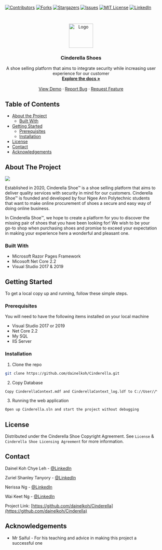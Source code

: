 

<!-- PROJECT SHIELDS -->
<!--
*** I'm using markdown "reference style" links for readability.
*** Reference links are enclosed in brackets [ ] instead of parentheses ( ).
*** See the bottom of this document for the declaration of the reference variables
*** for contributors-url, forks-url, etc. This is an optional, concise syntax you may use.
*** https://www.markdownguide.org/basic-syntax/#reference-style-links
-->
[![Contributors][contributors-shield]][contributors-url]
[![Forks][forks-shield]][forks-url]
[![Stargazers][stars-shield]][stars-url]
[![Issues][issues-shield]][issues-url]
[![MIT License][license-shield]][license-url]
[![LinkedIn][linkedin-shield]][linkedin-url]



<!-- PROJECT LOGO -->
<br />
<p align="center">
  <a href="https://github.com/github_username/repo">
    <img src="https://github.com/dainelkoh/Cinderella/blob/master/wwwroot/images/logo/Logo1.png" alt="Logo" width="80" height="80">
  </a>

  <h3 align="center">Cinderella Shoes</h3>

  <p align="center">
    A shoe selling platform that aims to integrate security while increasing user experience for our customer
    <br />
    <a href="https://github.com/dainelkoh/Cinderella"><strong>Explore the docs »</strong></a>
    <br />
    <br />
    <a href="https://github.com/dainelkoh/Cinderella">View Demo</a>
    ·
    <a href="mailto: dainelkohcl@gmail.com">Report Bug</a>
    ·
    <a href="mailto: dainelkohcl@gmail.com">Request Feature</a>
  </p>
</p>



<!-- TABLE OF CONTENTS -->
## Table of Contents

* [About the Project](#about-the-project)
  * [Built With](#built-with)
* [Getting Started](#getting-started)
  * [Prerequisites](#prerequisites)
  * [Installation](#installation)
* [License](#license)
* [Contact](#contact)
* [Acknowledgements](#acknowledgements)


<!-- ABOUT THE PROJECT -->
## About The Project


<img src="https://github.com/dainelkoh/Cinderella/blob/master/wwwroot/images/Website%20Index%20Page.png">

Established in 2020, Cinderella Shoe™ is a shoe selling platform that aims to deliver quality services with security in mind for our customers. Cinderella Shoe™ is founded and developed by four Ngee Ann Polytechnic students that want to make online procurement of shoes a secure and easy way of doing online business.

In Cinderella Shoe™, we hope to create a platform for you to discover the missing pair of shoes that you have been looking for! We wish to be your go-to shop when purchasing shoes and promise to exceed your expectation in making your experience here a wonderful and pleasant one.


### Built With

* Microsoft Razor Pages Framework
* Micosoft Net Core 2.2
* Visual Studio 2017 & 2019



<!-- GETTING STARTED -->
## Getting Started

To get a local copy up and running, follow these simple steps.

### Prerequisites

You will need to have the following items installed on your local machine
* Visual Studio 2017 or 2019
* Net Core 2.2
* My SQL
* IIS Server

### Installation
 
1. Clone the repo
```sh
git clone https://github.com/dainelkoh/Cinderella.git
```
2. Copy Database
```sh
Copy CinderellaContext.mdf and CinderellaContext_log.ldf to C://User//Your-User-Account
```
3. Running the web application
```sh
Open up Cinderella.sln and start the project without debugging
```



<!-- LICENSE -->
## License

Distributed under the Cinderella Shoe Copyright Agreement. See `License` & `Cinderella Shoe Licensing Agreement` for more information.



<!-- CONTACT -->
## Contact

Dainel Koh Chye Leh - [@LinkedIn](https://www.linkedin.com/in/dainel-koh-6b6193186/) 

Zuriel Shanley Tanyory - [@LinkedIn](https://www.linkedin.com/in/zuriel-shanley/)

Nerissa Ng - [@LinkedIn](https://www.linkedin.com/in/nerissa-ng-0b6211186/)

Wai Keet Ng - [@LinkedIn](https://www.linkedin.com/in/wai-keet-ng-74a50a186/)

Project Link: [https://github.com/dainelkoh/Cinderella](https://github.com/dainelkoh/Cinderella)



<!-- ACKNOWLEDGEMENTS -->
## Acknowledgements

* Mr Saiful - For his teaching and advice in making this project a successful one





<!-- MARKDOWN LINKS & IMAGES -->
<!-- https://www.markdownguide.org/basic-syntax/#reference-style-links -->
[contributors-shield]: https://img.shields.io/github/contributors/othneildrew/Best-README-Template.svg?style=flat-square
[contributors-url]: https://github.com/othneildrew/Best-README-Template/graphs/contributors
[forks-shield]: https://img.shields.io/github/forks/othneildrew/Best-README-Template.svg?style=flat-square
[forks-url]: https://github.com/othneildrew/Best-README-Template/network/members
[stars-shield]: https://img.shields.io/github/stars/othneildrew/Best-README-Template.svg?style=flat-square
[stars-url]: https://github.com/othneildrew/Best-README-Template/stargazers
[issues-shield]: https://img.shields.io/github/issues/othneildrew/Best-README-Template.svg?style=flat-square
[issues-url]: https://github.com/othneildrew/Best-README-Template/issues
[license-shield]: https://img.shields.io/github/license/othneildrew/Best-README-Template.svg?style=flat-square
[license-url]: https://github.com/othneildrew/Best-README-Template/blob/master/LICENSE.txt
[linkedin-shield]: https://img.shields.io/badge/-LinkedIn-black.svg?style=flat-square&logo=linkedin&colorB=555
[linkedin-url]: https://linkedin.com/in/othneildrew
[product-screenshot]: images/screenshot.png
